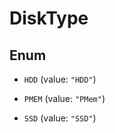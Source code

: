 

# DiskType

## Enum


* `HDD` (value: `"HDD"`)

* `PMEM` (value: `"PMem"`)

* `SSD` (value: `"SSD"`)



